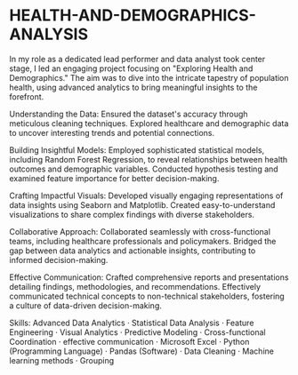 # HEALTH-AND-DEMOGRAPHICS-ANALYSIS

In my role as a dedicated lead performer and data analyst took center stage, I led an engaging project focusing on "Exploring Health and Demographics." The aim was to dive into the intricate tapestry of population health, using advanced analytics to bring meaningful insights to the forefront.

Understanding the Data: Ensured the dataset's accuracy through meticulous cleaning techniques. Explored healthcare and demographic data to uncover interesting trends and potential connections.

Building Insightful Models: Employed sophisticated statistical models, including Random Forest Regression, to reveal relationships between health outcomes and demographic variables. Conducted hypothesis testing and examined feature importance for better decision-making.

Crafting Impactful Visuals: Developed visually engaging representations of data insights using Seaborn and Matplotlib. Created easy-to-understand visualizations to share complex findings with diverse stakeholders.

Collaborative Approach: Collaborated seamlessly with cross-functional teams, including healthcare professionals and policymakers. Bridged the gap between data analytics and actionable insights, contributing to informed decision-making.

Effective Communication: Crafted comprehensive reports and presentations detailing findings, methodologies, and recommendations. Effectively communicated technical concepts to non-technical stakeholders, fostering a culture of data-driven decision-making.

Skills: Advanced Data Analytics · Statistical Data Analysis · Feature Engineering · Visual Analytics · Predictive Modeling · Cross-functional Coordination · effective communication · Microsoft Excel · Python (Programming Language) · Pandas (Software) · Data Cleaning · Machine learning methods · Grouping
